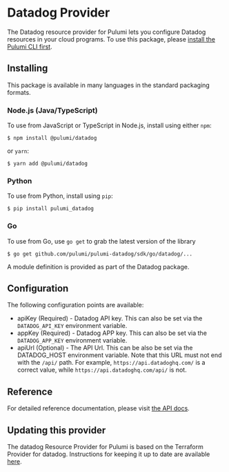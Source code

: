 # Datadog Provider

The Datadog resource provider for Pulumi lets you configure Datadog resources in your cloud programs.  To use
this package, please [install the Pulumi CLI first](https://pulumi.io/).

## Installing

This package is available in many languages in the standard packaging formats.

### Node.js (Java/TypeScript)

To use from JavaScript or TypeScript in Node.js, install using either `npm`:

    $ npm install @pulumi/datadog

or `yarn`:

    $ yarn add @pulumi/datadog

### Python

To use from Python, install using `pip`:

    $ pip install pulumi_datadog

### Go

To use from Go, use `go get` to grab the latest version of the library

    $ go get github.com/pulumi/pulumi-datadog/sdk/go/datadog/...

A module definition is provided as part of the Datadog package.

## Configuration

The following configuration points are available:

* apiKey (Required) - Datadog API key. This can also be set via the `DATADOG_API_KEY` environment variable.
* appKey (Required) - Datadog APP key. This can also be set via the `DATADOG_APP_KEY` environment variable.
* apiUrl (Optional) - The API Url. This can be also be set via the DATADOG_HOST environment variable.
  Note that this URL must not end with the `/api/` path. For example, `https://api.datadoghq.com/` is a correct value, 
  while `https://api.datadoghq.com/api/` is not.


## Reference

For detailed reference documentation, please visit [the API docs](https://pulumi.io/reference/pkg/nodejs/@pulumi/datadog/index.html).

## Updating this provider

The datadog Resource Provider for Pulumi is based on the Terraform Provider for
datadog. Instructions for keeping it up to date are available [here][updating].

[updating]: https://github.com/pulumi/pulumi-terraform/wiki/Updating-Pulumi-Providers-Backed-By-Terraform-Providers
